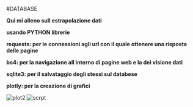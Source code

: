 #DATABASE

**Qui mi alleno sull estrapolazione dati** 

**usando PYTHON librerie**

**requests: per le connessioni agli url con il quale ottenere una risposta delle pagine**

**bs4: per la navigazione all interno di pagine web e la dei visione dati**

**sqlite3: per il salvataggio degli stessi sul databese**

**plotly: per la creazione di grafici**

![plot2](https://user-images.githubusercontent.com/124574223/218331338-52443f35-843a-41b3-92b2-f20f946179bf.png)
![scrpt](https://user-images.githubusercontent.com/124574223/218333623-08f10580-eb76-440e-9774-98c5ab3b5d3d.png)
